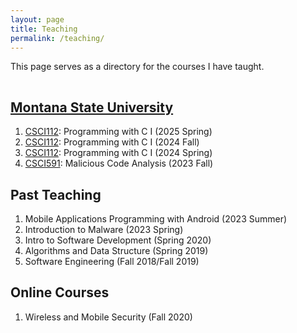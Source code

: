 ```yaml
---
layout: page
title: Teaching
permalink: /teaching/
---
```


This page serves as a directory for the courses I have taught.

<hr style="clear:both;visibility: hidden;" />


## [Montana State University](https://prodmyinfo.montana.edu/pls/bzagent/bzskcrse.PW_ListSchClassSimple)

1. [CSCI112](https://fangtian-zhong.github.io/teaching/csci112-spring-2025/syllabus): Programming with C I (2025 Spring)
2. [CSCI112](): Programming with C I (2024 Fall)
3. [CSCI112](): Programming with C I (2024 Spring)
4. [CSCI591](https://fangtian-zhong.github.io/teaching/csci591-fall-2023/MalCodeA.html): Malicious Code Analysis (2023 Fall)


## Past Teaching

1. Mobile Applications Programming with Android (2023 Summer)
2. Introduction to Malware (2023 Spring)
3. Intro to Software Development (Spring 2020)
4. Algorithms and Data Structure (Spring 2019)
5. Software Engineering (Fall 2018/Fall 2019)


## Online Courses
1. Wireless and Mobile Security (Fall 2020)
